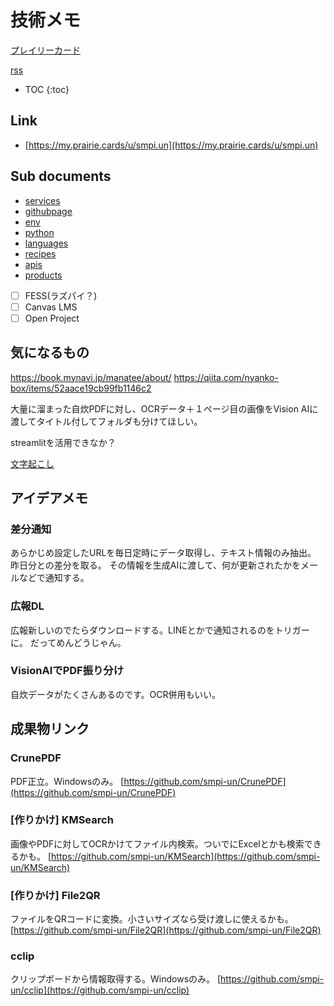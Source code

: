 # 技術メモ

[プレイリーカード](https://my.prairie.cards/u/smpi.un)


[rss](https://github.com/smpi-un/knowledge/commits/main.atom)

* TOC
{:toc}

## Link
- [https://my.prairie.cards/u/smpi.un](https://my.prairie.cards/u/smpi.un)

## Sub documents
- [services](./services/)
- [githubpage](./githubpage)
- [env](./env)
- [python](./python/)
- [languages](./languages/)
- [recipes](./recipes/)
- [apis](./apis/)
- [products](./products/)

- [ ] FESS(ラズパイ？)
- [ ] Canvas LMS
- [ ] Open Project
## 気になるもの

https://book.mynavi.jp/manatee/about/
https://qiita.com/nyanko-box/items/52aace19cb99fb1146c2


大量に溜まった自炊PDFに対し、OCRデータ＋１ページ目の画像をVision AIに渡してタイトル付してフォルダも分けてほしい。

streamlitを活用できなか？

[文字起こし](文字起こし.ipynb)
## アイデアメモ
### 差分通知
あらかじめ設定したURLを毎日定時にデータ取得し、テキスト情報のみ抽出。
昨日分との差分を取る。
その情報を生成AIに渡して、何が更新されたかをメールなどで通知する。

### 広報DL
広報新しいのでたらダウンロードする。LINEとかで通知されるのをトリガーに。
だってめんどうじゃん。

### VisionAIでPDF振り分け
自炊データがたくさんあるのです。OCR併用もいい。

## 成果物リンク
### CrunePDF
PDF正立。Windowsのみ。
[https://github.com/smpi-un/CrunePDF](https://github.com/smpi-un/CrunePDF)

### [作りかけ] KMSearch
画像やPDFに対してOCRかけてファイル内検索。ついでにExcelとかも検索できるかも。
[https://github.com/smpi-un/KMSearch](https://github.com/smpi-un/KMSearch)

### [作りかけ] File2QR
ファイルをQRコードに変換。小さいサイズなら受け渡しに使えるかも。
[https://github.com/smpi-un/File2QR](https://github.com/smpi-un/File2QR)

### cclip
クリップボードから情報取得する。Windowsのみ。
[https://github.com/smpi-un/cclip](https://github.com/smpi-un/cclip)
